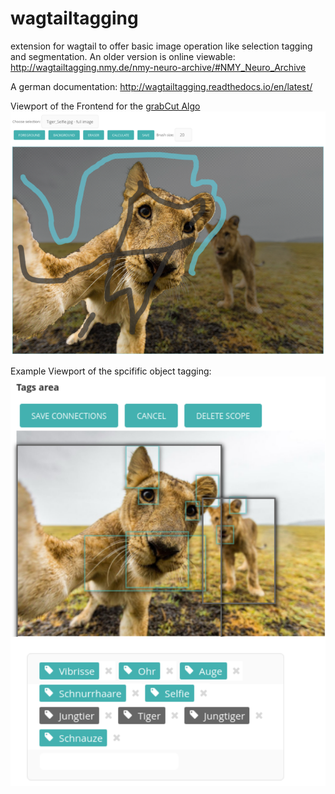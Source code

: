 # wagtailtagging
extension for wagtail to offer basic image operation like selection tagging and segmentation.
An older version is online viewable: http://wagtailtagging.nmy.de/nmy-neuro-archive/#NMY_Neuro_Archive

A german documentation: http://wagtailtagging.readthedocs.io/en/latest/

Viewport of the Frontend for the [grabCut Algo](http://docs.opencv.org/3.1.0/d8/d83/tutorial_py_grabcut.html)
![alt tag](https://raw.githubusercontent.com/Bachstelze/wagtailtagging/master/objektzuschnitt2.png)

Example Viewport of the spcifific object tagging:
![alt tag](https://raw.githubusercontent.com/Bachstelze/wagtailtagging/master/objektauswahl2.png)
